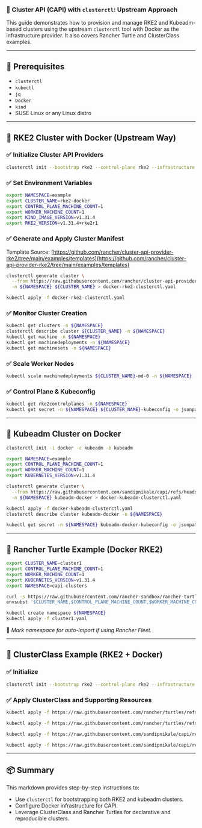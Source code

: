 ### 📘 Cluster API (CAPI) with `clusterctl`: Upstream Approach

This guide demonstrates how to provision and manage RKE2 and Kubeadm-based clusters using the upstream `clusterctl` tool with Docker as the infrastructure provider. It also covers Rancher Turtle and ClusterClass examples.

---

## 🔧 Prerequisites

* `clusterctl`
* `kubectl`
* `jq`
* `Docker`
* `kind`
* SUSE Linux or any Linux distro

---

## 🧪 RKE2 Cluster with Docker (Upstream Way)

### ✅ Initialize Cluster API Providers

```bash
clusterctl init --bootstrap rke2 --control-plane rke2 --infrastructure docker
```

### ✅ Set Environment Variables

```bash
export NAMESPACE=example
export CLUSTER_NAME=rke2-docker
export CONTROL_PLANE_MACHINE_COUNT=1
export WORKER_MACHINE_COUNT=1
export KIND_IMAGE_VERSION=v1.31.4
export RKE2_VERSION=v1.31.4+rke2r1
```

### ✅ Generate and Apply Cluster Manifest

Template Source:
[https://github.com/rancher/cluster-api-provider-rke2/tree/main/examples/templates](https://github.com/rancher/cluster-api-provider-rke2/tree/main/examples/templates)

```bash
clusterctl generate cluster \
  --from https://raw.githubusercontent.com/rancher/cluster-api-provider-rke2/refs/heads/main/examples/templates/docker/cluster-template.yaml \
  -n ${NAMESPACE} ${CLUSTER_NAME} > docker-rke2-clusterctl.yaml

kubectl apply -f docker-rke2-clusterctl.yaml
```

### ✅ Monitor Cluster Creation

```bash
kubectl get clusters -n ${NAMESPACE}
clusterctl describe cluster ${CLUSTER_NAME} -n ${NAMESPACE}
kubectl get machine -n ${NAMESPACE}
kubectl get machinedeployments -n ${NAMESPACE}
kubectl get machinesets -n ${NAMESPACE}
```

### ✅ Scale Worker Nodes

```bash
kubectl scale machinedeployments ${CLUSTER_NAME}-md-0 -n ${NAMESPACE} --replicas=3
```

### ✅ Control Plane & Kubeconfig

```bash
kubectl get rke2controlplanes -n ${NAMESPACE}
kubectl get secret -n ${NAMESPACE} ${CLUSTER_NAME}-kubeconfig -o jsonpath='{.data.value}' | base64 --decode > ${CLUSTER_NAME}.kubeconfig
```

---

## 🧪 Kubeadm Cluster on Docker

```bash
clusterctl init -i docker -c kubeadm -b kubeadm

export NAMESPACE=example
export CONTROL_PLANE_MACHINE_COUNT=1
export WORKER_MACHINE_COUNT=1
export KUBERNETES_VERSION=v1.31.4
```

```bash
clusterctl generate cluster \
  --from https://raw.githubusercontent.com/sandipnikale/capi/refs/heads/main/docker/kubeadm.yaml \
  -n ${NAMESPACE} kubeadm-docker > docker-kubeadm-clusterctl.yaml

kubectl apply -f docker-kubeadm-clusterctl.yaml
clusterctl describe cluster kubeadm-docker -n ${NAMESPACE}

kubectl get secret -n ${NAMESPACE} kubeadm-docker-kubeconfig -o jsonpath='{.data.value}' | base64 --decode > kubeadm-docker.kubeconfig
```

---

## 🐠 Rancher Turtle Example (Docker RKE2)

```bash
export CLUSTER_NAME=cluster1
export CONTROL_PLANE_MACHINE_COUNT=1
export WORKER_MACHINE_COUNT=1
export KUBERNETES_VERSION=v1.31.4
export NAMESPACE=capi-clusters

curl -s https://raw.githubusercontent.com/rancher-sandbox/rancher-turtles-fleet-example/templates/docker-rke2.yaml | \
envsubst '$CLUSTER_NAME,$CONTROL_PLANE_MACHINE_COUNT,$WORKER_MACHINE_COUNT,$KUBERNETES_VERSION,$NAMESPACE' > cluster1.yaml

kubectl create namespace ${NAMESPACE}
kubectl apply -f cluster1.yaml
```

📝 *Mark namespace for auto-import if using Rancher Fleet.*

---

## 🧹 ClusterClass Example (RKE2 + Docker)

### ✅ Initialize

```bash
clusterctl init --bootstrap rke2 --control-plane rke2 --infrastructure docker
```

### ✅ Apply ClusterClass and Supporting Resources

```bash
kubectl apply -f https://raw.githubusercontent.com/rancher/turtles/refs/heads/main/examples/clusterclasses/docker/rke2/clusterclass-docker-rke2.yaml

kubectl apply -f https://raw.githubusercontent.com/rancher/turtles/refs/heads/main/examples/applications/cni/calico/helm-chart.yaml

kubectl apply -f https://raw.githubusercontent.com/sandipnikale/capi/refs/heads/main/clusterclass/loadbalancer.yaml

kubectl apply -f https://raw.githubusercontent.com/sandipnikale/capi/refs/heads/main/clusterclass/cluster-template-topology.yaml
```

---

## 📦 Summary

This markdown provides step-by-step instructions to:

* Use `clusterctl` for bootstrapping both RKE2 and kubeadm clusters.
* Configure Docker infrastructure for CAPI.
* Leverage ClusterClass and Rancher Turtles for declarative and reproducible clusters.
